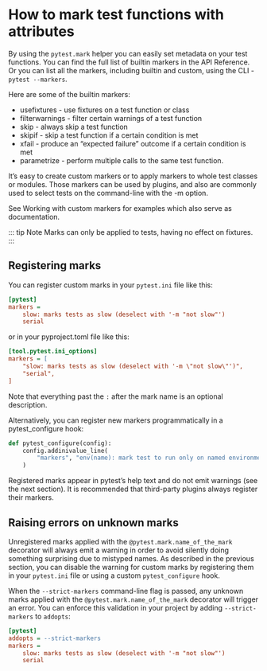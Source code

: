 # How to mark test functions with attributes

By using the `pytest.mark` helper you can easily set metadata on your test functions. You can find the full list of builtin markers in the API Reference. Or you can list all the markers, including builtin and custom, using the CLI - `pytest --markers`.

Here are some of the builtin markers:

- usefixtures - use fixtures on a test function or class
- filterwarnings - filter certain warnings of a test function
- skip - always skip a test function
- skipif - skip a test function if a certain condition is met
- xfail - produce an “expected failure” outcome if a certain condition is met
- parametrize - perform multiple calls to the same test function.

It’s easy to create custom markers or to apply markers to whole test classes or modules. Those markers can be used by plugins, and also are commonly used to select tests on the command-line with the -m option.

See Working with custom markers for examples which also serve as documentation.

::: tip Note
Marks can only be applied to tests, having no effect on fixtures.
:::

## Registering marks

You can register custom marks in your `pytest.ini` file like this:

```ini
[pytest]
markers =
    slow: marks tests as slow (deselect with '-m "not slow"')
    serial
```

or in your pyproject.toml file like this:

```ini
[tool.pytest.ini_options]
markers = [
    "slow: marks tests as slow (deselect with '-m \"not slow\"')",
    "serial",
]
```

Note that everything past the `:` after the mark name is an optional description.

Alternatively, you can register new markers programmatically in a pytest_configure hook:

```python
def pytest_configure(config):
    config.addinivalue_line(
        "markers", "env(name): mark test to run only on named environment"
    )
```

Registered marks appear in pytest’s help text and do not emit warnings (see the next section). It is recommended that third-party plugins always register their markers.

## Raising errors on unknown marks

Unregistered marks applied with the `@pytest.mark.name_of_the_mark` decorator will always emit a warning in order to avoid silently doing something surprising due to mistyped names. As described in the previous section, you can disable the warning for custom marks by registering them in your `pytest.ini` file or using a custom `pytest_configure` hook.

When the `--strict-markers` command-line flag is passed, any unknown marks applied with the `@pytest.mark.name_of_the_mark` decorator will trigger an error. You can enforce this validation in your project by adding `--strict-markers` to `addopts`:

```ini
[pytest]
addopts = --strict-markers
markers =
    slow: marks tests as slow (deselect with '-m "not slow"')
    serial
```